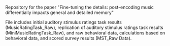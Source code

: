 Repository for the paper "Fine-tuning the details: post-encoding music differentially impacts general and detailed memory"

File includes initial auditory stimulus ratings task results (MusicRatingTask_Raw), replication of auditory stimulus ratings task results (MiniMusicRatingTask_Raw), and 
raw behavioral data, calculations based on behavioral data, and scored survey results (MST_Raw Data).
